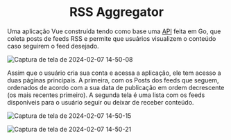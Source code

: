 <h1 align="center"> RSS Aggregator </h1>

Uma aplicação Vue construída tendo como base uma [API](https://github.com/KalimaraPeleteiro/RSS-Aggregator-API) feita em Go, que coleta posts de feeds RSS e permite que usuários visualizem o conteúdo caso seguirem o feed desejado.

![Captura de tela de 2024-02-07 14-50-08](https://github.com/KalimaraPeleteiro/RSS-Aggregator/assets/94702837/2a7233ee-278b-4861-9330-4be5c2cb9f79)

Assim que o usuário cria sua conta e acessa a aplicação, ele tem acesso a duas páginas principais. A primeira, com os Posts dos feeds que seguem, ordenados de acordo com a sua data de publicação em ordem decrescente (os mais recentes primeiro). A segunda tela é uma lista com os feeds disponíveis para o usuário seguir ou deixar de receber conteúdo.

![Captura de tela de 2024-02-07 14-50-15](https://github.com/KalimaraPeleteiro/RSS-Aggregator/assets/94702837/ffd77ffc-25ea-447e-801f-f8822220512e)

![Captura de tela de 2024-02-07 14-50-21](https://github.com/KalimaraPeleteiro/RSS-Aggregator/assets/94702837/2a102696-7aae-4f30-bb20-2c420c98d4c0)
